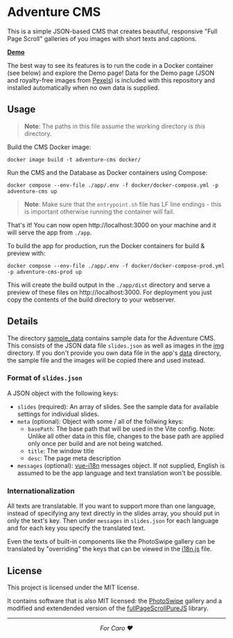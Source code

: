 # Adventure CMS

This is a simple JSON-based CMS that creates beautiful, responsive "Full Page Scroll" galleries of you images with short texts and captions.

**[Demo](https://tomladek.com/adventure/demo/)**

The best way to see its features is to run the code in a Docker container (see below) and explore the Demo page! Data for the Demo page (JSON and royalty-free images from [Pexels](https://www.pexels.com/)) is included with this repository and installed automatically when no own data is supplied.


## Usage

> **Note**: The paths in this file assume the working directory is *this* directory.

Build the CMS Docker image:
```
docker image build -t adventure-cms docker/
```


Run the CMS and the Database as Docker containers using Compose:
```
docker compose --env-file ./app/.env -f docker/docker-compose.yml -p adventure-cms up
```

> **Note**: Make sure that the `entrypoint.sh` file has LF line endings - this is important otherwise running the container will fail.


That's it! You can now open http://localhost:3000 on your machine and it will serve the app from `./app`.

To build the app for production, run the Docker containers for build & preview with:

```
docker compose --env-file ./app/.env -f docker/docker-compose-prod.yml -p adventure-cms-prod up
```

This will create the build output in the `./app/dist` directory and serve a preview of these files on http://localhost:3000. For deployment you just copy the contents of the build directory to your webserver.


## Details

The directory [sample_data](./app/sample_data/) contains sample data for the Adventure CMS. This consists of the JSON data file `slides.json` as well as images in the [img](./app/sample_data/img/) directory. If you don't provide you own data file in the app's [data](./app/src/assets/data/) directory, the sample file and the images will be copied there and used instead.

### Format of `slides.json`
A JSON object with the following keys:
* `slides` (required): An array of slides. See the sample data for available settings for individual slides.
* `meta` (optional): Object with some / all of the follwing keys:
    * `basePath`: The base path that will be used in the Vite config. Note: Unlike all other data in this file, changes to the base path are applied only once per build and are not being watched.
    * `title`: The window title
    * `desc`: The page meta description
* `messages` (optional): [vue-i18n](https://vue-i18n.intlify.dev/guide/essentials/syntax.html) messages object. If not supplied, English is assumed to be the app language and text translation won't be possible.

### Internationalization
All texts are translatable. If you want to support more than one language, instead of specifying any text directly in the slides array, you should put in only the text's key. Then under `messages` in `slides.json` for each language and for each key you specify the translated text.

Even the texts of built-in components like the PhotoSwipe gallery can be translated by "overriding" the keys that can be viewed in the [i18n.js](./app/src/i18n.js) file.


## License

This project is licensed under the MIT license.

It contains software that is also MIT licensed: the [PhotoSwipe](https://github.com/dimsemenov/PhotoSwipe) gallery and a modified and extendended version of the [fullPageScrollPureJS](https://github.com/amendoa/fullPageScrollPureJS) library.


----------
*<p align="center">For Caro ❤️</p>*
